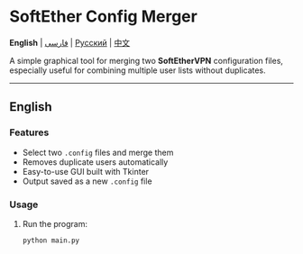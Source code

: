 # SoftEther Config Merger

**English** | [فارسی](#فارسی) | [Русский](#русский) | [中文](#中文)

A simple graphical tool for merging two **SoftEtherVPN** configuration files, especially useful for combining multiple user lists without duplicates.

---

## English

### Features
- Select two `.config` files and merge them
- Removes duplicate users automatically
- Easy-to-use GUI built with Tkinter
- Output saved as a new `.config` file

### Usage
1. Run the program:
   ```bash
   python main.py
